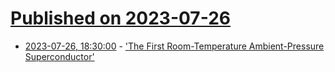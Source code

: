 # [Published on 2023-07-26](index.md)

* [2023-07-26, 18:30:00](https://science.slashdot.org/story/23/07/26/1824235/the-first-room-temperature-ambient-pressure-superconductor?utm_source=rss1.0mainlinkanon&utm_medium=feed) - ['The First Room-Temperature Ambient-Pressure Superconductor'](https://science.slashdot.org/story/23/07/26/1824235/the-first-room-temperature-ambient-pressure-superconductor?utm_source=rss1.0mainlinkanon&utm_medium=feed)
